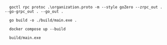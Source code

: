 ```shell
  goctl rpc protoc .\organization.proto -m --style goZero --zrpc_out . --go-grpc_out . --go_out .
```

```shell
  go build -o ./build/main.exe .
```

```shell
  docker compose up --build
```

```shell
  build/main.exe
```